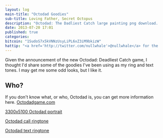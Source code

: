 ```yaml
---
layout: log
main-title: "Octodad Goodies"
sub-title: Loving Father, Secret Octopus
description: "Octodad: The Dadliest Catch large painting png download. Octodad call and text ringtone download."
date: 2013-07-20 17:01
published: true
categories: 
bitcoin: "1SudoS7x5kVNNzUsyLiPL6xZ3iM9bkizW"
hattip: "<a href='http://twitter.com/nullwhale'>@nullwhale</a> for the ringtones.<br><a href='http://twitter.com/devonsoft'>@devonsoft</a> for the largest possible Octodad picture for printing purposes."
---
```


Given the announcement of the new Octodad: Deadliest Catch game, I thought I'd share some of the goodies I've been using as my ring and text tones.<!--more--> I may get me some odd looks, but I like it.

## Who?
If you don't know what, or who, Octodad is, you can get more information here. [Octodadgame.com](http://octodadgame.com)

[3300x5100 Octodad portrait](https://sush.us/get/octodad-painting-large.png)

[Octodad call ringtone](https://sush.us/get/octodad-call-ringtone.m4r)

[Octodad text ringtone](https://sush.us/get/octodad-text-ringtone.m4r)
